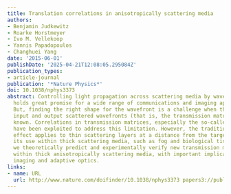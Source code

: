 ```yaml
---
title: Translation correlations in anisotropically scattering media
authors:
- Benjamin Judkewitz
- Roarke Horstmeyer
- Ivo M. Vellekoop
- Yannis Papadopoulos
- Changhuei Yang
date: '2015-06-01'
publishDate: '2025-04-21T12:08:05.295084Z'
publication_types:
- article-journal
publication: '*Nature Physics*'
doi: 10.1038/nphys3373
abstract: Controlling light propagation across scattering media by wavefront shaping
  holds great promise for a wide range of communications and imaging applications.
  But, finding the right shape for the wavefront is a challenge when the mapping between
  input and output scattered wavefronts (that is, the transmission matrix) is not
  known. Correlations in transmission matrices, especially the so-called memory effect,
  have been exploited to address this limitation. However, the traditional memory
  effect applies to thin scattering layers at a distance from the target, which precludes
  its use within thick scattering media, such as fog and biological tissue. Here,
  we theoretically predict and experimentally verify new transmission matrix correlations
  within thick anisotropically scattering media, with important implications for biomedical
  imaging and adaptive optics.
links:
- name: URL
  url: http://www.nature.com/doifinder/10.1038/nphys3373 papers3://publication/doi/10.1038/nphys3373
---
```

